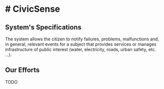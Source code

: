 # # CivicSense

## System's Specifications

The system allows the citizen to notify failures, problems, malfunctions and, in general, relevant events for a subject that provides services or manages infrastructure of public interest (water, electricity, roads, urban safety, etc. ...).

## Our Efforts

TODO